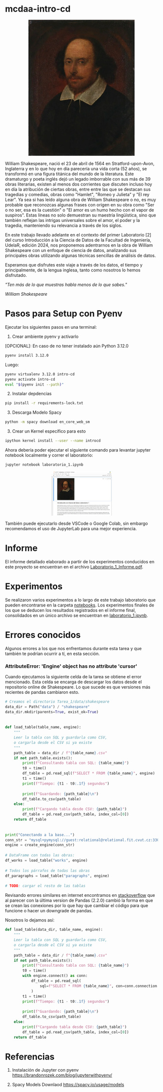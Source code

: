 # mcdaa-intro-cd

<p align="center">
  <img src="assets/William-Shakespeare.png" style="width: 350px"/>
</p>

William Shakespeare, nació el 23 de abril de 1564 en Stratford-upon-Avon, Inglaterra y en lo que hoy en día parecería una vida corta (52 años), se transformó en una figura titánica del mundo de la literatura. Este dramaturgo y poeta inglés dejó un legado imborrable con sus más de 39 obras literarias, existen al menos dos corrientes que discuten incluso hoy en día la atribución de ciertas obras, entre entre las que se destacan sus tragedias y comedias, obras como "Hamlet", "Romeo y Julieta" y "El rey Lear". Ya sea si has leído alguna obra de William Shakespeare o no, es muy probable que reconozcas algunas frases con origen en su obra como "Ser o no ser, esa es la cuestión" o "El amor es un humo hecho con el vapor de suspiros". Estas líneas no solo demuestran su maestría lingüística, sino que también reflejan las intrigas universales sobre el amor, el poder y la tragedia, manteniendo su relevancia a través de los siglos.

En este trabajo llevado adelante en el contexto del primer Laboratorio [2] del curso Introducción a la Ciencia de Datos de la Facultad de Ingeniería, UdelaR, edición 2024, nos proponemos adentrarnos en la obra de William Shakespeare con un enfoque de ciencia de datos, analizando sus principales obras utilizando algunas técnicas sencillas de análisis de datos.

Esperamos que disfrutes este viaje a través de los datos, el tiempo y principalmente, de la lengua inglesa, tanto como nosotros lo hemos disfrutado.


_"Ten más de lo que muestras habla menos de lo que sabes."_

_William Shakespeare_

# Pasos para Setup con Pyenv

Ejecutar los siguientes pasos en una terminal:

1. Crear ambiente pyenv y activarlo

[OPCIONAL]: En caso de no tener instalado aún Python 3.12.0
```bash
pyenv install 3.12.0
```

Luego:

```bash
pyenv virtualenv 3.12.0 intro-cd
pyenv activate intro-cd
eval "$(pyenv init --path)"
```

2. Instalar depdencias
```bash
pip install -r requirements-lock.txt
```

3. Descarga Modelo Spacy
```bash
python -m spacy download en_core_web_sm
```

3. Crear un Kernel específico para esto

```bash
ipython kernel install --user --name introcd
```

Ahora debería poder ejecutar el siguiente comando para levantar jupyter notebook localmente y correr el laboratorio:

```bash
jupyter notebook laboratorio_1.ipynb
```
<p align="center">
  <img src="assets/image_02.png" style="width: 200px"/>
</p>

También puede ejecutarlo desde VSCode o Google Colab, sin embargo recomendamos el uso de JupyterLab para una mejor experiencia.

# Informe

El informe detallado elaborado a partir de los experimentos conducidos en este proyecto se encuentran en el archivo [Laboratorio_1_Informe.pdf](Laboratorio_1_Informe.pdf).

# Experimentos

Se realizaron varios experimentos a lo largo de este trabajo laboratorio que pueden encontrarse en la carpeta [notebooks](notebooks). Los experimentos finales de los que se deducen los resultados registrados en el informe final, consolidados en un único archivo se encuentran en [laboratorio_1.ipynb](laboratorio_1.ipynb).

# Errores conocidos

Algunos errores a los que nos enfrentamos durante esta tarea y que también te podrían ocurrir a tí, en esta sección.

### AttributeError: 'Engine' object has no attribute 'cursor'

Cuando ejecutamos la siguiente celda de la tarea se obtiene el error mencionado. Esta celda se encarga de descargar los datos desde el repositorio online de Shakespeare. Lo que sucede es que versiones más recientes de pandas cambiaron esto.

```python
# Creamos el directorio Tarea_1/data/shakespeare
data_dir = Path("data") / "shakespeare"
data_dir.mkdir(parents=True, exist_ok=True)


def load_table(table_name, engine):
    """
    Leer la tabla con SQL y guardarla como CSV,
    o cargarla desde el CSV si ya existe
    """
    path_table = data_dir / f"{table_name}.csv"
    if not path_table.exists():
        print(f"Consultando tabla con SQL: {table_name}")
        t0 = time()
        df_table = pd.read_sql(f"SELECT * FROM {table_name}", engine)
        t1 = time()
        print(f"Tiempo: {t1 - t0:.1f} segundos")

        print(f"Guardando: {path_table}\n")
        df_table.to_csv(path_table)
    else:
        print(f"Cargando tabla desde CSV: {path_table}")
        df_table = pd.read_csv(path_table, index_col=[0])
    return df_table


print("Conectando a la base...")
conn_str = "mysql+pymysql://guest:relational@relational.fit.cvut.cz:3306/Shakespeare"
engine = create_engine(conn_str)

# DataFrame con todas las obras:
df_works = load_table("works", engine)

# Todos los párrafos de todas las obras
df_paragraphs = load_table("paragraphs", engine)

# TODO: cargar el resto de las tablas
```

Revisando errores similares en internet encontramos en [stackoverflow](https://stackoverflow.com/questions/38332787/pandas-to-sql-to-sqlite-returns-engine-object-has-no-attribute-cursor) que al parecer con la última version de Pandas (2.2.0) cambió la forma en que se crean las conexiones por lo que hay que cambiar el código para que funcione o hacer un downgrade de pandas.

Nosotros lo dejamos así:

```python
def load_table(data_dir, table_name, engine):
    """
    Leer la tabla con SQL y guardarla como CSV,
    o cargarla desde el CSV si ya existe
    """
    path_table = data_dir / f"{table_name}.csv"
    if not path_table.exists():
        print(f"Consultando tabla con SQL: {table_name}")
        t0 = time()
        with engine.connect() as conn:
            df_table = pd.read_sql(
                sql=f"SELECT * FROM {table_name}", con=conn.connection
            )
        t1 = time()
        print(f"Tiempo: {t1 - t0:.1f} segundos")

        print(f"Guardando: {path_table}\n")
        df_table.to_csv(path_table)
    else:
        print(f"Cargando tabla desde CSV: {path_table}")
        df_table = pd.read_csv(path_table, index_col=[0])
    return df_table
```

# Referencias

1. Instalación de Jupyter con pyenv
https://brandonrozek.com/blog/jupyterwithpyenv/

2. Spacy Models Downlaod
https://spacy.io/usage/models 

